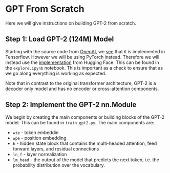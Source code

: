 # GPT From Scratch

Here we will give instructions on building GPT-2 from scratch.

## Step 1: Load GPT-2 (124M) Model
Starting with the source code from [OpenAI](https://github.com/openai/gpt-2), we [see](https://github.com/openai/gpt-2/blob/master/src/model.py) that it is implemented in Tensorflow. However we will be using PyTorch instead. Therefore we will instead use the [implementation](https://github.com/huggingface/transformers/blob/main/src/transformers/models/gpt2/modeling_gpt2.py) from Hugging Face. This can be found in the `explore.ipynb` notebook. This is important as a check to ensure that as we go along everything is working as expected.

Note that in contrast to the original transformer architecture, GPT-2 is a decoder only model and has no encoder or cross-attention components.

## Step 2: Implement the GPT-2 nn.Module
We begin by creating the main components or building blocks of the GPT-2 model. This can be found in `train_gpt2.py`. The main components are:
* `wte` - token embeddin
* `wpe` - position embedding
* `h` - hidden state block that contains the multi-headed attention, feed forward layers, and residual connections
* `ln_f` - layer normalization
* `lm_head` - the output of the model that predicts the next token, i.e. the probability distribution over the vocabulary.
